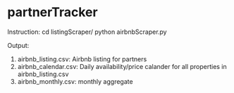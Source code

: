 # partnerTracker
Instruction:
cd listingScraper/
python airbnbScraper.py 

Output:
1. airbnb_listing.csv: Airbnb listing for partners
2. airbnb_calendar.csv: Daily availability/price calander for all properties in airbnb_listing.csv
3. airbnb_monthly.csv: monthly aggregate
